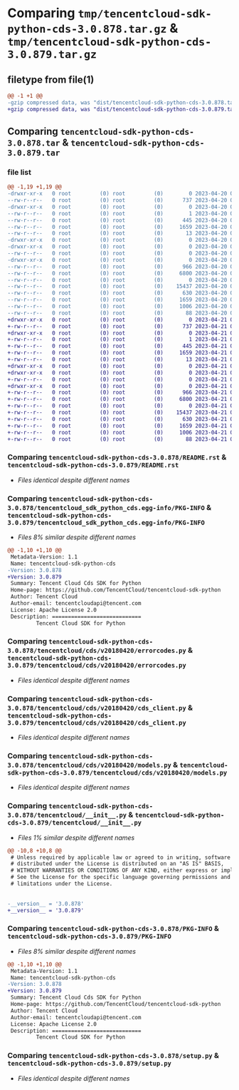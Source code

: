# Comparing `tmp/tencentcloud-sdk-python-cds-3.0.878.tar.gz` & `tmp/tencentcloud-sdk-python-cds-3.0.879.tar.gz`

## filetype from file(1)

```diff
@@ -1 +1 @@
-gzip compressed data, was "dist/tencentcloud-sdk-python-cds-3.0.878.tar", last modified: Thu Apr 20 00:22:38 2023, max compression
+gzip compressed data, was "dist/tencentcloud-sdk-python-cds-3.0.879.tar", last modified: Fri Apr 21 00:38:57 2023, max compression
```

## Comparing `tencentcloud-sdk-python-cds-3.0.878.tar` & `tencentcloud-sdk-python-cds-3.0.879.tar`

### file list

```diff
@@ -1,19 +1,19 @@
-drwxr-xr-x   0 root         (0) root         (0)        0 2023-04-20 00:22:38.000000 tencentcloud-sdk-python-cds-3.0.878/
--rw-r--r--   0 root         (0) root         (0)      737 2023-04-20 00:22:38.000000 tencentcloud-sdk-python-cds-3.0.878/README.rst
-drwxr-xr-x   0 root         (0) root         (0)        0 2023-04-20 00:22:38.000000 tencentcloud-sdk-python-cds-3.0.878/tencentcloud_sdk_python_cds.egg-info/
--rw-r--r--   0 root         (0) root         (0)        1 2023-04-20 00:22:38.000000 tencentcloud-sdk-python-cds-3.0.878/tencentcloud_sdk_python_cds.egg-info/dependency_links.txt
--rw-r--r--   0 root         (0) root         (0)      445 2023-04-20 00:22:38.000000 tencentcloud-sdk-python-cds-3.0.878/tencentcloud_sdk_python_cds.egg-info/SOURCES.txt
--rw-r--r--   0 root         (0) root         (0)     1659 2023-04-20 00:22:38.000000 tencentcloud-sdk-python-cds-3.0.878/tencentcloud_sdk_python_cds.egg-info/PKG-INFO
--rw-r--r--   0 root         (0) root         (0)       13 2023-04-20 00:22:38.000000 tencentcloud-sdk-python-cds-3.0.878/tencentcloud_sdk_python_cds.egg-info/top_level.txt
-drwxr-xr-x   0 root         (0) root         (0)        0 2023-04-20 00:22:38.000000 tencentcloud-sdk-python-cds-3.0.878/tencentcloud/
-drwxr-xr-x   0 root         (0) root         (0)        0 2023-04-20 00:22:38.000000 tencentcloud-sdk-python-cds-3.0.878/tencentcloud/cds/
--rw-r--r--   0 root         (0) root         (0)        0 2023-04-20 00:22:38.000000 tencentcloud-sdk-python-cds-3.0.878/tencentcloud/cds/__init__.py
-drwxr-xr-x   0 root         (0) root         (0)        0 2023-04-20 00:22:38.000000 tencentcloud-sdk-python-cds-3.0.878/tencentcloud/cds/v20180420/
--rw-r--r--   0 root         (0) root         (0)      966 2023-04-20 00:22:38.000000 tencentcloud-sdk-python-cds-3.0.878/tencentcloud/cds/v20180420/errorcodes.py
--rw-r--r--   0 root         (0) root         (0)     6800 2023-04-20 00:22:38.000000 tencentcloud-sdk-python-cds-3.0.878/tencentcloud/cds/v20180420/cds_client.py
--rw-r--r--   0 root         (0) root         (0)        0 2023-04-20 00:22:38.000000 tencentcloud-sdk-python-cds-3.0.878/tencentcloud/cds/v20180420/__init__.py
--rw-r--r--   0 root         (0) root         (0)    15437 2023-04-20 00:22:38.000000 tencentcloud-sdk-python-cds-3.0.878/tencentcloud/cds/v20180420/models.py
--rw-r--r--   0 root         (0) root         (0)      630 2023-04-20 00:22:38.000000 tencentcloud-sdk-python-cds-3.0.878/tencentcloud/__init__.py
--rw-r--r--   0 root         (0) root         (0)     1659 2023-04-20 00:22:38.000000 tencentcloud-sdk-python-cds-3.0.878/PKG-INFO
--rw-r--r--   0 root         (0) root         (0)     1006 2023-04-20 00:22:38.000000 tencentcloud-sdk-python-cds-3.0.878/setup.py
--rw-r--r--   0 root         (0) root         (0)       88 2023-04-20 00:22:38.000000 tencentcloud-sdk-python-cds-3.0.878/setup.cfg
+drwxr-xr-x   0 root         (0) root         (0)        0 2023-04-21 00:38:57.000000 tencentcloud-sdk-python-cds-3.0.879/
+-rw-r--r--   0 root         (0) root         (0)      737 2023-04-21 00:38:57.000000 tencentcloud-sdk-python-cds-3.0.879/README.rst
+drwxr-xr-x   0 root         (0) root         (0)        0 2023-04-21 00:38:57.000000 tencentcloud-sdk-python-cds-3.0.879/tencentcloud_sdk_python_cds.egg-info/
+-rw-r--r--   0 root         (0) root         (0)        1 2023-04-21 00:38:57.000000 tencentcloud-sdk-python-cds-3.0.879/tencentcloud_sdk_python_cds.egg-info/dependency_links.txt
+-rw-r--r--   0 root         (0) root         (0)      445 2023-04-21 00:38:57.000000 tencentcloud-sdk-python-cds-3.0.879/tencentcloud_sdk_python_cds.egg-info/SOURCES.txt
+-rw-r--r--   0 root         (0) root         (0)     1659 2023-04-21 00:38:57.000000 tencentcloud-sdk-python-cds-3.0.879/tencentcloud_sdk_python_cds.egg-info/PKG-INFO
+-rw-r--r--   0 root         (0) root         (0)       13 2023-04-21 00:38:57.000000 tencentcloud-sdk-python-cds-3.0.879/tencentcloud_sdk_python_cds.egg-info/top_level.txt
+drwxr-xr-x   0 root         (0) root         (0)        0 2023-04-21 00:38:57.000000 tencentcloud-sdk-python-cds-3.0.879/tencentcloud/
+drwxr-xr-x   0 root         (0) root         (0)        0 2023-04-21 00:38:57.000000 tencentcloud-sdk-python-cds-3.0.879/tencentcloud/cds/
+-rw-r--r--   0 root         (0) root         (0)        0 2023-04-21 00:38:57.000000 tencentcloud-sdk-python-cds-3.0.879/tencentcloud/cds/__init__.py
+drwxr-xr-x   0 root         (0) root         (0)        0 2023-04-21 00:38:57.000000 tencentcloud-sdk-python-cds-3.0.879/tencentcloud/cds/v20180420/
+-rw-r--r--   0 root         (0) root         (0)      966 2023-04-21 00:38:57.000000 tencentcloud-sdk-python-cds-3.0.879/tencentcloud/cds/v20180420/errorcodes.py
+-rw-r--r--   0 root         (0) root         (0)     6800 2023-04-21 00:38:57.000000 tencentcloud-sdk-python-cds-3.0.879/tencentcloud/cds/v20180420/cds_client.py
+-rw-r--r--   0 root         (0) root         (0)        0 2023-04-21 00:38:57.000000 tencentcloud-sdk-python-cds-3.0.879/tencentcloud/cds/v20180420/__init__.py
+-rw-r--r--   0 root         (0) root         (0)    15437 2023-04-21 00:38:57.000000 tencentcloud-sdk-python-cds-3.0.879/tencentcloud/cds/v20180420/models.py
+-rw-r--r--   0 root         (0) root         (0)      630 2023-04-21 00:38:57.000000 tencentcloud-sdk-python-cds-3.0.879/tencentcloud/__init__.py
+-rw-r--r--   0 root         (0) root         (0)     1659 2023-04-21 00:38:57.000000 tencentcloud-sdk-python-cds-3.0.879/PKG-INFO
+-rw-r--r--   0 root         (0) root         (0)     1006 2023-04-21 00:38:57.000000 tencentcloud-sdk-python-cds-3.0.879/setup.py
+-rw-r--r--   0 root         (0) root         (0)       88 2023-04-21 00:38:57.000000 tencentcloud-sdk-python-cds-3.0.879/setup.cfg
```

### Comparing `tencentcloud-sdk-python-cds-3.0.878/README.rst` & `tencentcloud-sdk-python-cds-3.0.879/README.rst`

 * *Files identical despite different names*

### Comparing `tencentcloud-sdk-python-cds-3.0.878/tencentcloud_sdk_python_cds.egg-info/PKG-INFO` & `tencentcloud-sdk-python-cds-3.0.879/tencentcloud_sdk_python_cds.egg-info/PKG-INFO`

 * *Files 8% similar despite different names*

```diff
@@ -1,10 +1,10 @@
 Metadata-Version: 1.1
 Name: tencentcloud-sdk-python-cds
-Version: 3.0.878
+Version: 3.0.879
 Summary: Tencent Cloud Cds SDK for Python
 Home-page: https://github.com/TencentCloud/tencentcloud-sdk-python
 Author: Tencent Cloud
 Author-email: tencentcloudapi@tencent.com
 License: Apache License 2.0
 Description: ============================
         Tencent Cloud SDK for Python
```

### Comparing `tencentcloud-sdk-python-cds-3.0.878/tencentcloud/cds/v20180420/errorcodes.py` & `tencentcloud-sdk-python-cds-3.0.879/tencentcloud/cds/v20180420/errorcodes.py`

 * *Files identical despite different names*

### Comparing `tencentcloud-sdk-python-cds-3.0.878/tencentcloud/cds/v20180420/cds_client.py` & `tencentcloud-sdk-python-cds-3.0.879/tencentcloud/cds/v20180420/cds_client.py`

 * *Files identical despite different names*

### Comparing `tencentcloud-sdk-python-cds-3.0.878/tencentcloud/cds/v20180420/models.py` & `tencentcloud-sdk-python-cds-3.0.879/tencentcloud/cds/v20180420/models.py`

 * *Files identical despite different names*

### Comparing `tencentcloud-sdk-python-cds-3.0.878/tencentcloud/__init__.py` & `tencentcloud-sdk-python-cds-3.0.879/tencentcloud/__init__.py`

 * *Files 1% similar despite different names*

```diff
@@ -10,8 +10,8 @@
 # Unless required by applicable law or agreed to in writing, software
 # distributed under the License is distributed on an "AS IS" BASIS,
 # WITHOUT WARRANTIES OR CONDITIONS OF ANY KIND, either express or implied.
 # See the License for the specific language governing permissions and
 # limitations under the License.
 
 
-__version__ = '3.0.878'
+__version__ = '3.0.879'
```

### Comparing `tencentcloud-sdk-python-cds-3.0.878/PKG-INFO` & `tencentcloud-sdk-python-cds-3.0.879/PKG-INFO`

 * *Files 8% similar despite different names*

```diff
@@ -1,10 +1,10 @@
 Metadata-Version: 1.1
 Name: tencentcloud-sdk-python-cds
-Version: 3.0.878
+Version: 3.0.879
 Summary: Tencent Cloud Cds SDK for Python
 Home-page: https://github.com/TencentCloud/tencentcloud-sdk-python
 Author: Tencent Cloud
 Author-email: tencentcloudapi@tencent.com
 License: Apache License 2.0
 Description: ============================
         Tencent Cloud SDK for Python
```

### Comparing `tencentcloud-sdk-python-cds-3.0.878/setup.py` & `tencentcloud-sdk-python-cds-3.0.879/setup.py`

 * *Files identical despite different names*

